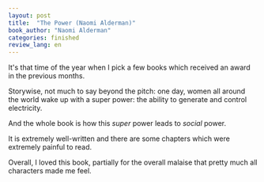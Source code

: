 ```yaml
---
layout: post
title:  "The Power (Naomi Alderman)"
book_author: "Naomi Alderman"
categories: finished
review_lang: en
---
```


It's that time of the year when I pick a few books which received an award in the previous months.

Storywise, not much to say beyond the pitch: one day, women all around the world wake up with a super power: the ability to generate and control electricity.

And the whole book is how this *super* power leads to *social* power.

It is extremely well-written and there are some chapters which were extremely painful to read.

Overall, I loved this book, partially for the overall malaise that pretty much all characters made me feel.